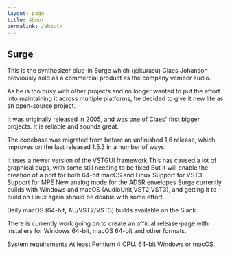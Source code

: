 ```yaml
---
layout: page
title: About
permalink: /about/
---
```


## Surge


This is the synthesizer plug-in Surge which (@kurasu) Claes Johanson previously sold as a commercial product as the company vember audio.

As he is too busy with other projects and no longer wanted to put the effort into maintaining it across multiple platforms, he decided to give it new life as an open-source project.

It was originally released in 2005, and was one of Claes' first bigger projects. It is reliable and sounds great.

The codebase was migrated from before an unfinished 1.6 release, which improves on the last released 1.5.3 in a number of ways:

It uses a newer version of the VSTGUI framework
This has caused a lot of graphical bugs, with some still needing to be fixed
But it will enable the creation of a port for both 64-bit macOS and Linux
Support for VST3
Support for MPE
New analog mode for the ADSR envelopes
Surge currently builds with Windows and macOS (AudioUnit,VST2,VST3), and getting it to build on Linux again should be doable with some effort.

Daily macOS (64-bit, AU/VST2/VST3) builds available on the Slack

There is currently work going on to create an official release-page with installers for Windows 64-bit, macOS 64-bit and other formats.

System requirements
At least Pentium 4 CPU.
64-bit Windows or macOS.
